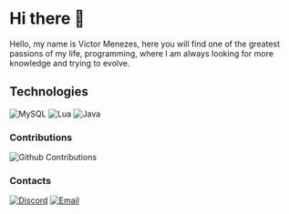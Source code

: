 # Hi there 👋

Hello, my name is Victor Menezes, here you will find one of the greatest passions of my life, programming, where I am always looking for more knowledge and trying to evolve.

## Technologies

![MySQL](https://img.shields.io/badge/MySQL-00758f?style=for-the-badge&logo=mysql&logoColor=white)
![Lua](https://img.shields.io/badge/Lua-003545?style=for-the-badge&logo=lua&logoColor=white)
![Java](https://img.shields.io/badge/Java-31648c?style=for-the-badge&logo=java&logoColor=white)

### Contributions

![Github Contributions](https://github-readme-stats.vercel.app/api?username=VictorrLK&theme=dracula&show_icons=true&hide_title=true&count_private=true)

### Contacts

[![Discord](https://img.shields.io/badge/Discord-7289DA?style=for-the-badge&logo=discord&logoColor=white)](https://discord.com/users/853092872990621757)
[![Email](https://img.shields.io/badge/Email-ffffff?style=for-the-badge&logo=gmail&logoColor=black)](mailto:victormeenezes2007@icloud.com?subject=Hello%22)
